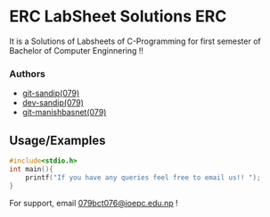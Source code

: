 # ERC LabSheet Solutions ERC

It is a Solutions of Labsheets of C-Programming for first semester of Bachelor of Computer Enginnering !!

### Authors

- [git-sandip(079)](https://www.github.com/git-sandip)
- [dev-sandip(079)](https://www.github.com/dev-sandip)
- [git-manishbasnet(079)](https://www.github.com/git-manishbasnet)

## Usage/Examples

```c
#include<stdio.h>
int main(){
    printf("If you have any queries feel free to email us!! ");
}
```

For support, email 079bct076@ioepc.edu.np !
